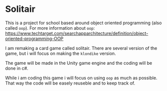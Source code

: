 Solitair
===

This is a project for school based around object oriented programming (also called `oop`). 
For more information about `oop`: https://www.techtarget.com/searchapparchitecture/definition/object-oriented-programming-OOP

I am remaking a card game called solitair. There are several version of the game, but i will focus on making the `klondike` version. 

The game will be made in the Unity game engine and the coding will be done in c#. 

While i am coding this game i will focus on using `oop` as much as possible. That way the code will be easely reuseble and to keep track of.

